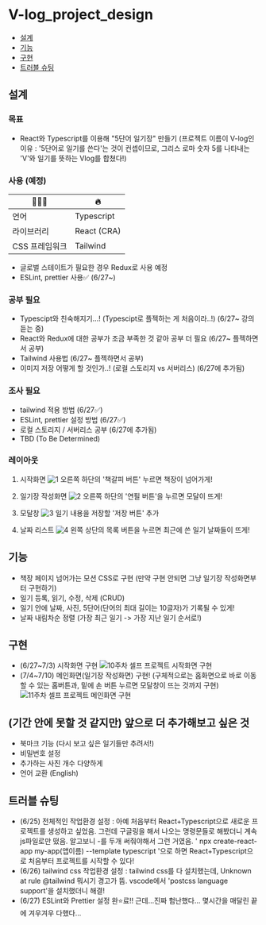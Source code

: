 # V-log_project_design

- [설계](https://github.com/linason-esc/V-log_project_design/blob/main/README.md#설계)
- [기능](https://github.com/linason-esc/V-log_project_design/blob/main/README.md#기능)
- [구현](https://github.com/linason-esc/V-log_project_design/blob/main/README.md#구현)
- [트러블 슈팅](https://github.com/linason-esc/V-log_project_design/blob/main/README.md#트러블-슈팅)

## 설계

### 목표

- React와 Typescript를 이용해 "5단어 일기장" 만들기 (프로젝트 이름이 V-log인 이유 : '5단어로 일기를 쓴다'는 것이 컨셉이므로, 그리스 로마 숫자 5를 나타내는 'Ⅴ'와 일기를 뜻하는 Vlog를 합쳤다!)

### 사용 (예정)

| 👩🏻‍💻             | 🔥          |
| -------------- | ----------- |
| 언어           | Typescript  |
| 라이브러리     | React (CRA) |
| CSS 프레임워크 | Tailwind    |

- 글로벌 스테이트가 필요한 경우 Redux로 사용 예정
- ESLint, prettier 사용✅ (6/27~)

### 공부 필요

- Typescipt와 친숙해지기...! (Typescipt로 플젝하는 게 처음이라..!) (6/27~ 강의 듣는 중)
- React와 Redux에 대한 공부가 조금 부족한 것 같아 공부 더 필요 (6/27~ 플젝하면서 공부)
- Tailwind 사용법 (6/27~ 플젝하면서 공부)
- 이미지 저장 어떻게 할 것인가..! (로컬 스토리지 vs 서버리스) (6/27에 추가됨)

### 조사 필요

- tailwind 적용 방법 (6/27✅)
- ESLint, prettier 설정 방법 (6/27✅)
- 로컬 스토리지 / 서버리스 공부 (6/27에 추가됨)
- TBD (To Be Determined)

### 레이아웃

1. 시작화면
   ![1](https://user-images.githubusercontent.com/67824465/174514205-779a8b2c-254e-4abf-964e-a58ca09d335b.jpg)
   오른쪽 하단의 '책갈피 버튼' 누르면 책장이 넘어가게!

2. 일기장 작성화면
   ![2](https://user-images.githubusercontent.com/67824465/174514233-aff85f27-aa24-48a0-ad96-7a24ec1f3912.jpg)
   오른쪽 하단의 '연필 버튼'을 누르면 모달이 뜨게!

3. 모달창
   ![3](https://user-images.githubusercontent.com/67824465/174514239-3de5f8ee-6a05-478c-8d26-c474cb8e5777.jpg)
   일기 내용을 저장할 '저장 버튼' 추가

4. 날짜 리스트
   ![4](https://user-images.githubusercontent.com/67824465/174514246-759e7fd1-a12e-4b19-b38a-acd2256a6a94.jpg)
   왼쪽 상단의 목록 버튼을 누르면 최근에 쓴 일기 날짜들이 뜨게!

## 기능

- 책장 페이지 넘어가는 모션 CSS로 구현 (만약 구현 안되면 그냥 일기장 작성화면부터 구현하기)
- 일기 등록, 읽기, 수정, 삭제 (CRUD)
- 일기 안에 날짜, 사진, 5단어(단어의 최대 길이는 10글자)가 기록될 수 있게!
- 날짜 내림차순 정렬 (가장 최근 일기 -> 가장 지난 일기 순서로!)

## 구현

- (6/27~7/3) 시작화면 구현
  ![10주차 셀프 프로젝트 시작화면 구현](https://user-images.githubusercontent.com/67824465/177073373-2b2d34b4-5d84-4b7e-95b8-3ed59287752e.PNG)
- (7/4~7/10) 메인화면(일기장 작성화면) 구현! (구체적으로는 홈화면으로 바로 이동할 수 있는 홈버튼과, 밑에 손 버튼 누르면 모달창이 뜨는 것까지 구현)
  ![11주차 셀프 프로젝트 메인화면 구현](https://user-images.githubusercontent.com/67824465/178161894-e68f88a1-03c4-47f3-a1cd-aa6c72576757.PNG)

## (기간 안에 못할 것 같지만) 앞으로 더 추가해보고 싶은 것

- 북마크 기능 (다시 보고 싶은 일기들만 추려서!)
- 비밀번호 설정
- 추가하는 사진 개수 다양하게
- 언어 교환 (English)

## 트러블 슈팅

- (6/25) 전체적인 작업환경 설정 : 아예 처음부터 React+Typescript으로 새로운 프로젝트를 생성하고 싶었음. 그런데 구글링을 해서 나오는 명령문들로 해봤더니 계속 js파일로만 떴음. 알고보니 -를 두개 써줘야해서 그런 거였음. ' npx create-react-app my-app(앱이름) --template typescript '으로 하면 React+Typescript으로 처음부터 프로젝트를 시작할 수 있다!
- (6/26) tailwind css 작업환경 설정 : tailwind css를 다 설치했는데, Unknown at rule @tailwind 뭐시기 경고가 뜸. vscode에서 'postcss language support'을 설치했더니 해결!
- (6/27) ESLint와 Prettier 설정 완⭐료!! 근데...진짜 험난했다... 몇시간을 매달린 끝에 겨우겨우 다했다...
